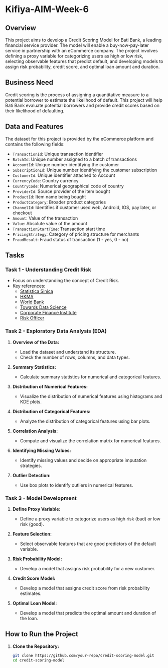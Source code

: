 # Kifiya-AIM-Week-6 

## Overview

This project aims to develop a Credit Scoring Model for Bati Bank, a leading financial service provider. The model will enable a buy-now-pay-later service in partnership with an eCommerce company. The project involves defining a proxy variable for categorizing users as high or low risk, selecting observable features that predict default, and developing models to assign risk probability, credit score, and optimal loan amount and duration.

## Business Need

Credit scoring is the process of assigning a quantitative measure to a potential borrower to estimate the likelihood of default. This project will help Bati Bank evaluate potential borrowers and provide credit scores based on their likelihood of defaulting.

## Data and Features

The dataset for this project is provided by the eCommerce platform and contains the following fields:

- `TransactionId`: Unique transaction identifier
- `BatchId`: Unique number assigned to a batch of transactions
- `AccountId`: Unique number identifying the customer
- `SubscriptionId`: Unique number identifying the customer subscription
- `CustomerId`: Unique identifier attached to Account
- `CurrencyCode`: Country currency
- `CountryCode`: Numerical geographical code of country
- `ProviderId`: Source provider of the item bought
- `ProductId`: Item name being bought
- `ProductCategory`: Broader product categories
- `ChannelId`: Identifies if customer used web, Android, IOS, pay later, or checkout
- `Amount`: Value of the transaction
- `Value`: Absolute value of the amount
- `TransactionStartTime`: Transaction start time
- `PricingStrategy`: Category of pricing structure for merchants
- `FraudResult`: Fraud status of transaction (1 - yes, 0 - no)

## Tasks

### Task 1 - Understanding Credit Risk

- Focus on understanding the concept of Credit Risk.
- Key references:
  - [Statistica Sinica](https://www3.stat.sinica.edu.tw/statistica/oldpdf/A28n535.pdf)
  - [HKMA](https://www.hkma.gov.hk/media/eng/doc/key-functions/financial-infrastructure/alternative_credit_scoring.pdf)
  - [World Bank](https://thedocs.worldbank.org/en/doc/935891585869698451-0130022020/original/CREDITSCORINGAPPROACHESGUIDELINESFINALWEB.pdf)
  - [Towards Data Science](https://towardsdatascience.com/how-to-develop-a-credit-risk-model-and-scorecard-91335fc01f03)
  - [Corporate Finance Institute](https://corporatefinanceinstitute.com/resources/commercial-lending/credit-risk/)
  - [Risk Officer](https://www.risk-officer.com/Credit_Risk.htm)

### Task 2 - Exploratory Data Analysis (EDA)

1. **Overview of the Data:**
   - Load the dataset and understand its structure.
   - Check the number of rows, columns, and data types.

2. **Summary Statistics:**
   - Calculate summary statistics for numerical and categorical features.

3. **Distribution of Numerical Features:**
   - Visualize the distribution of numerical features using histograms and KDE plots.

4. **Distribution of Categorical Features:**
   - Analyze the distribution of categorical features using bar plots.

5. **Correlation Analysis:**
   - Compute and visualize the correlation matrix for numerical features.

6. **Identifying Missing Values:**
   - Identify missing values and decide on appropriate imputation strategies.

7. **Outlier Detection:**
   - Use box plots to identify outliers in numerical features.

### Task 3 - Model Development

1. **Define Proxy Variable:**
   - Define a proxy variable to categorize users as high risk (bad) or low risk (good).

2. **Feature Selection:**
   - Select observable features that are good predictors of the default variable.

3. **Risk Probability Model:**
   - Develop a model that assigns risk probability for a new customer.

4. **Credit Score Model:**
   - Develop a model that assigns credit score from risk probability estimates.

5. **Optimal Loan Model:**
   - Develop a model that predicts the optimal amount and duration of the loan.

## How to Run the Project

1. **Clone the Repository:**
   ```bash
   git clone https://github.com/your-repo/credit-scoring-model.git
   cd credit-scoring-model